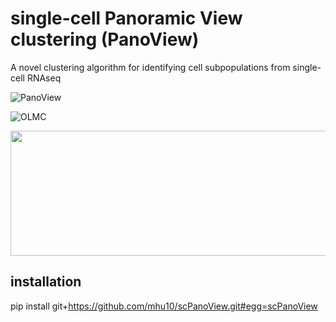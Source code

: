# single-cell Panoramic View clustering (PanoView) #
A novel clustering algorithm for identifying cell subpopulations from single-cell RNAseq


![PanoView](https://github.com/mhu10/scPanoView/blob/master/PanoView.jpg)

![OLMC](https://github.com/mhu10/scPanoView/blob/master/OLMC.gif)

<p align="center">
  <img width="600" height="200" src="https://github.com/mhu10/scPanoView/blob/master/OLMC.gif">
</p>

## installation ##

pip install git+https://github.com/mhu10/scPanoView.git#egg=scPanoView
